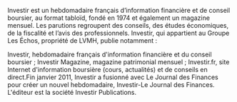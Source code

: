 
Investir est un hebdomadaire français d’information financière et de conseil boursier, au format tabloïd, fondé en 1974 et également un magazine mensuel. Les parutions regroupent des conseils, des études économiques, de la fiscalité et l’avis des professionnels. 
Investir, qui appartient au Groupe Les Échos, propriété de LVMH, publie notamment : 

Investir, hebdomadaire français d'information financière et du conseil boursier ;
Investir Magazine, magazine patrimonial mensuel ;
Investir.fr, site Internet d'information boursière (cours, actualités) et de conseils en direct.Fin janvier 2011, Investir a fusionné avec Le Journal des Finances pour créer un nouvel hebdomadaire, Investir-Le Journal des Finances.
L'éditeur est la société Investir Publications.
